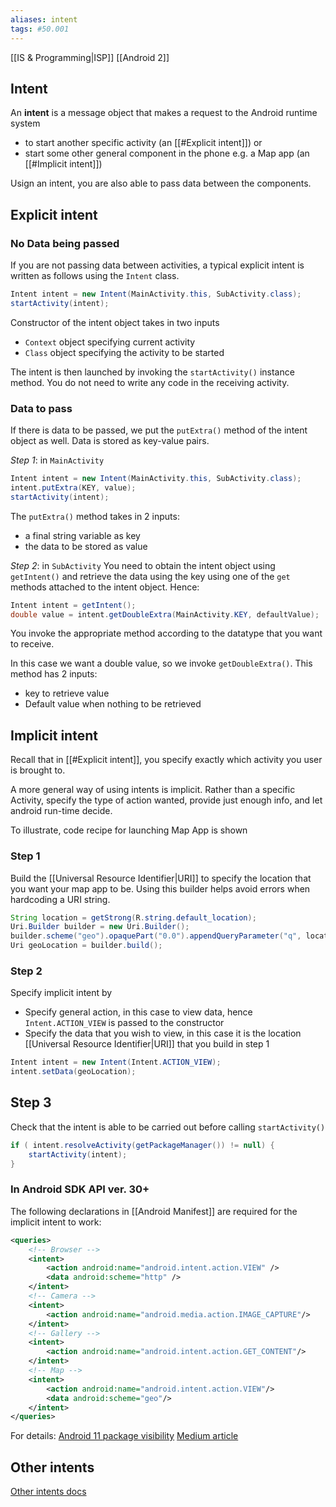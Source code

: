 ```yaml
---
aliases: intent
tags: #50.001
---
```

[[IS & Programming|ISP]]
[[Android 2]]

## Intent
An **intent** is a message object that makes a request to the Android runtime system
- to start another specific activity (an [[#Explicit intent]]) or
- start some other general component in the phone e.g. a Map app (an [[#Implicit intent]])

Usign an intent, you are also able to pass data between the components.

## Explicit intent
### No Data being passed
If you are not passing data between activities, a typical explicit intent is written as follows using the `Intent` class.
```java
Intent intent = new Intent(MainActivity.this, SubActivity.class);
startActivity(intent);
```

Constructor of the intent object takes in two inputs
- `Context` object specifying current activity
- `Class` object specifying the activity to be started

The intent is then launched by invoking the `startActivity()` instance method.
You do not need to write any code in the receiving activity.

### Data to pass
If there is data to be passed, we put the `putExtra()` method of the intent object as well. Data is stored as key-value pairs.

*Step 1*: in `MainActivity`
```java
Intent intent = new Intent(MainActivity.this, SubActivity.class);
intent.putExtra(KEY, value);
startActivity(intent);
```
The `putExtra()` method takes in 2 inputs:
- a final string variable as key
- the data to be stored as value

*Step 2*: in `SubActivity`
You need to obtain the intent object using `getIntent()` and retrieve the data using the key using one of the `get` methods attached to the intent object.
Hence:
```java
Intent intent = getIntent();
double value = intent.getDoubleExtra(MainActivity.KEY, defaultValue);
```
You invoke the appropriate method according to the datatype that you want to receive.

In this case we want a double value, so we invoke `getDoubleExtra()`.
This method has 2 inputs:
- key to retrieve value
- Default value when nothing to be retrieved

## Implicit intent
Recall that in [[#Explicit intent]], you specify exactly which activity you user is brought to.

A more general way of using intents is implicit.
Rather than a specific Activity, specify the type of action wanted, provide just enough info, and let android run-time decide.

To illustrate, code recipe for launching Map App is shown
### Step 1
Build the [[Universal Resource Identifier|URI]] to specify the location that you want your map app to be. Using this builder helps avoid errors when hardcoding a URI string.
```java
String location = getStrong(R.string.default_location);
Uri.Builder builder = new Uri.Builder();
builder.scheme("geo").opaquePart("0.0").appendQueryParameter("q", location);
Uri geoLocation = builder.build();
```
### Step 2
Specify implicit intent by
- Specify general action, in this case to view data, hence `Intent.ACTION_VIEW` is passed to the constructor
- Specify the data that you wish to view, in this case it is the location [[Universal Resource Identifier|URI]] that you build in step 1

```java
Intent intent = new Intent(Intent.ACTION_VIEW);
intent.setData(geoLocation);
```


## Step 3
Check that the intent is able to be carried out before calling `startActivity()`
```java
if ( intent.resolveActivity(getPackageManager()) != null) {
	startActivity(intent);
}
```

### In Android SDK API ver. 30+
The following declarations in [[Android Manifest]] are required for the implicit intent to work:
```xml
<queries>  
	<!-- Browser -->  
	<intent>  
		<action android:name="android.intent.action.VIEW" />  
		<data android:scheme="http" />  
	</intent>  
	<!-- Camera -->  
	<intent>  
		<action android:name="android.media.action.IMAGE_CAPTURE"/>  
	</intent>  
	<!-- Gallery -->  
	<intent>  
		<action android:name="android.intent.action.GET_CONTENT"/>  
	</intent>  
	<!-- Map -->  
	<intent>  
		<action android:name="android.intent.action.VIEW"/>  
		<data android:scheme="geo"/>  
	</intent>  
</queries>
```
For details:
[Android 11 package visibility](https://developer.android.com/about/versions/11/privacy/package-visibility)
[Medium article](https://medium.com/androiddevelopers/package-visibility-in-android-11-cc857f221cd9)

## Other intents
[Other intents docs](https://developer.android.com/guide/components/intents-common)